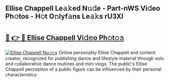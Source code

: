 ## Ellise Chappell Le𝚊𝚔ed N𝚞𝚍e - Part-nWS Vi𝚍eo Ph𝚘tos - H𝚘t O𝚗lyf𝚊ns Le𝚊𝚔s rU3XI

# <h2><a href="http://hf73sq.feru.top/?c=Ellise+Chappell">🔗 👉 🔴 Ellise Chappell Vi𝚍𝚎o Ph𝚘t𝚘𝚜</a></h2>

[![Ellise Chappell Nu𝚍𝚎s](https://i.imgur.com/0TWrTi3.gif)](http://hf73sq.feru.top/?c=Ellise+Chappell)
Online personality Ellise Chappell and content creator, recognized for publishing dance and lifestyle material through solo and collaborative dance routines and mini vlogs. The public's Ellise Chappell perception of a public figure can be influenced by their personal characteristics. 
